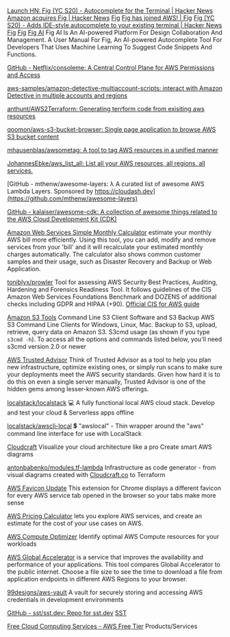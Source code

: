 
[Launch HN: Fig (YC S20) - Autocomplete for the Terminal | Hacker News](https://news.ycombinator.com/item?id=27277819)
[Amazon acquires Fig | Hacker News](https://news.ycombinator.com/item?id=37296401)
[Fig](https://fig.io/?ref=hn)
[Fig has joined AWS! | Fig](https://fig.io/blog/post/fig-joins-aws)
[Fig (YC S20) - Adds IDE-style autocomplete to your existing terminal | Hacker News](https://news.ycombinator.com/item?id=31222277)
[Fig](https://fig.io/)
[Fig](https://fig.io/manual)
[Fig AI](https://fig.io/user-manual/ai)
Fig AI Is An AI-powered Platform For Design Collaboration And Management.
A User Manual For Fig, An AI-powered Autocomplete Tool For Developers That Uses Machine Learning To Suggest Code Snippets And Functions.

[GitHub - Netflix/consoleme: A Central Control Plane for AWS Permissions and Access](https://github.com/Netflix/consoleme)

[aws-samples/amazon-detective-multiaccount-scripts: interact with Amazon Detective in multiple accounts and regions](https://github.com/aws-samples/amazon-detective-multiaccount-scripts)

[anthunt/AWS2Terraform: Generating terrform code from exisiting aws resources](https://github.com/anthunt/AWS2Terraform)

[qoomon/aws-s3-bucket-browser: Single page application to browse AWS S3 bucket content](https://github.com/qoomon/aws-s3-bucket-browser)

[mhausenblas/awsometag: A tool to tag AWS resources in a unified manner](https://github.com/mhausenblas/awsometag)

[JohannesEbke/aws_list_all: List all your AWS resources, all regions, all services.](https://github.com/JohannesEbke/aws_list_all)

[GitHub - mthenw/awesome-layers: λ A curated list of awesome AWS Lambda Layers. Sponsored by https://cloudash.dev](https://github.com/mthenw/awesome-layers)

[GitHub - kalaiser/awesome-cdk: A collection of awesome things related to the AWS Cloud Development Kit (CDK)](https://github.com/kalaiser/awesome-cdk)

[Amazon Web Services Simple Monthly Calculator](https://calculator.s3.amazonaws.com/index.html)
estimate your monthly AWS bill more efficiently. Using this tool, you can add, modify and remove services from your 'bill' and it will recalculate your estimated monthly charges automatically. The calculator also shows common customer samples and their usage, such as Disaster Recovery and Backup or Web Application.

[toniblyx/prowler](https://github.com/toniblyx/prowler)
Tool for assessing AWS Security Best Practices, Auditing, Hardening and Forensics Readiness Tool. It follows guidelines of the CIS Amazon Web Services Foundations Benchmark and DOZENS of additional checks including GDPR and HIPAA (+90).
[Official CIS for AWS guide]( https://d0.awsstatic.com/whitepapers/compliance/AWS_CIS_Foundations_Benchmark.pdf)

[Amazon S3 Tools](https://s3tools.org/usage)
Command Line S3 Client Software and S3 Backup
AWS S3 Command Line Clients for Windows, Linux, Mac. Backup to S3, upload, retrieve, query data on Amazon S3.
S3cmd usage (as shown if you type `s3cmd -h`). To access all the options and commands listed below, you'll need s3cmd version 2.0 or newer

[AWS Trusted Advisor](https://console.aws.amazon.com/trustedadvisor)
Think of Trusted Advisor as a tool to help you plan new infrastructure, optimize existing ones, or simply run scans to make sure your deployments meet the AWS security standards. Given how hard it is to do this on even a single server manually, Trusted Advisor is one of the hidden gems among lesser-known AWS offerings.

[localstack/localstack](https://github.com/localstack/localstack)
💻 A fully functional local AWS cloud stack. Develop and test your cloud & Serverless apps offline

[localstack/awscli-local](https://github.com/localstack/awscli-local)
💲 "awslocal" - Thin wrapper around the "aws" command line interface for use with LocalStack

[Cloudcraft](https://cloudcraft.co/)
Visualize your cloud architecture like a pro
Create smart AWS diagrams

[antonbabenko/modules.tf-lambda](https://github.com/antonbabenko/modules.tf-lambda)
Infrastructure as code generator - from visual diagrams created with [Cloudcraft.co](https://cloudcraft.co/app) to Terraform

[AWS Favicon Update](https://chrome.google.com/webstore/detail/aws-favicon-update/ohloajnmmkniehhbmjakbejnomonmijc)
This extension for Chrome displays a different favicon for every AWS service tab opened in the browser so your tabs make more sense

[AWS Pricing Calculator](https://calculator.aws)
lets you explore AWS services, and create an estimate for the cost of your use cases on AWS.

[AWS Compute Optimizer](https://console.aws.amazon.com/compute-optimizer/home#/)
Identify optimal AWS Compute resources for your workloads

[AWS Global Accelerator](https://speedtest.globalaccelerator.aws/#/)
is a service that improves the availability and performance of your applications. This tool compares Global Accelerator to the public internet. Choose a file size to see the time to download a file from application endpoints in different AWS Regions to your browser.

[99designs/aws-vault](https://github.com/99designs/aws-vault)
A vault for securely storing and accessing AWS credentials in development environments

[GitHub - sst/sst.dev: Repo for sst.dev](https://github.com/sst/sst.dev)
[SST](https://sst.dev/)

[Free Cloud Computing Services - AWS Free Tier](https://aws.amazon.com/free/?all-free-tier.sort-by=item.additionalFields.SortRank&all-free-tier.sort-order=asc)
Products/Services
